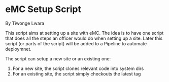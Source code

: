 # eMC Setup Script
By Tiwonge Lwara

This script aims at setting up a site with eMC. The idea is to have one script that does all the steps an officer would do when setting up a site. Later this script (or parts of the script) will be added to a Pipeline to automate deploymnet.

The script can setup a new site or an existing one:

1. For a new site, the script clones relevant code into system dirs
2. For an existing site, the script simply checkouts the latest tag


  
     
